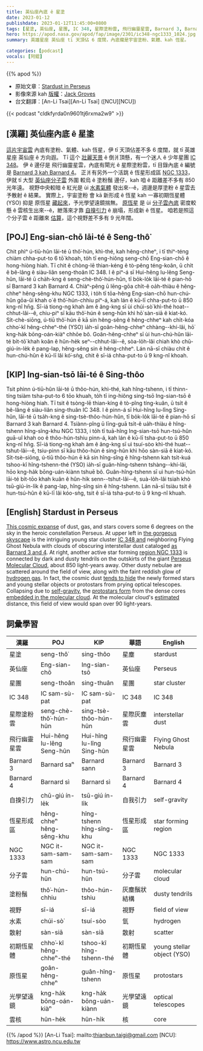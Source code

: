 ```yaml
---
title: 英仙座內底 ê 星塗
date: 2023-01-12
publishdate: 2023-01-12T11:45:00+0800
tags: [星塗, 英仙座, 星團, IC 348, 星際塗粉雲, 飛行幽靈星雲, Barnard 3, Barnard 4, 自搝引力, 恆星形成區, NGC 1333, 分子雲, 塗粉鬚, 視野, 水素, 散射, 初期恆星體, 原恆星, 光學望遠鏡, 雲核]
hero: https://apod.nasa.gov/apod/fap/image/2301/ic348-ngc1333_1024.jpg
summary: 英雄星座 英仙座 tī 天頂佔 6 度闊，內底攏是宇宙塗粉、氣體、kah 恆星。

categories: [podcast]
vocals: [阿錕]
---
```


{{% apod %}}

- 原始文章：[Stardust in Perseus](https://apod.nasa.gov/apod/ap230112.html)
- 影像來源 kah [版權][copyright]：[Jack Groves](https://www.instagram.com/astrojackmn/)
- 台文翻譯：[An-Li Tsai][An-Li Tsai] ([NCU][NCU])

{{< podcast "cldkfyrda0n9601tj6rxma2w9" >}}

## [漢羅] 英仙座內底 ê 星塗
[這片宇宙雲][This cosmic expanse] 內底有塗粉、氣體、kah 恆星，伊 tī 天頂佔差不多 6 度闊，就 tī 英雄星座 英仙座 ê 方向遐。
Tī 這个 [壯麗天景][the gorgeous skyscape] ê 倒爿頂懸，有一个迷人 ê 少年星團 [IC 348][IC 348 and]。
伊 ê 邊仔是 飛行幽靈星雲，內底有閘光 ê 星際塗粉雲，tī 目錄內底 ê 編號是 [Barnard 3 kah Barnard 4][as Barnard 3 and 4]。
正爿有另外一个活跳 ê 恆星形成區 [NGC 1333][region NGC 1333]，伊就 tī 大型 [英仙座分子雲][Perseus Molecular Cloud] 外圍 較烏 ê 塗粉鬚 邊仔，kah 咱 ê 距離差不多有 850 光年遠。
視野中央較暗 ê 紅光是 ùi [水素氣體][hydrogen gas] 發出來--ê，週邊是厚塗粉 ê 星雲去予散射 ê 結果。
實際上，宇宙塗粉 會 kā 新形成 ê 恆星 kah 一寡初期恆星體 (YSO) 抑是 原恆星 [藏起來][tends to hide]，予光學望遠鏡揣無。
[原恆星][protostars form] 是 ùi [分子雲內底][embedded in the molecular cloud] 密度較懸 ê 雲核生出來--ê，紲落來才靠 [自搝引力][self-gravity] ê 崩塌，形成新 ê 恆星。
咱若是照這个分子雲 ê 距離來 [估算][estimated]，這个視野差不多有 9 光年闊。


## [POJ] Eng-sian-chō lāi-té ê Seng-thô͘
Chit phìⁿ ú-tiū-hûn lāi-té ū thô͘-hún, khì-thé, kah hêng-chheⁿ, i tī thiⁿ-téng chiàm chha-put-to 6 tō͘ khoah, to̍h tī eng-hiông seng-chō Eng-sian-chō ê hong-hiòng hiah.
Tī chit ê chòng-lē thian-kéng ê tò-pêng téng-koân, ū chi̍t ê bê-lâng ê siàu-liân seng-thoân IC 348.
I ê piⁿ-á sī Hui-hêng Iu-lêng Seng-hûn, lāi-té ū cha̍h-kng ê seng-chè-thô͘-hún-hûn, tī bo̍k-lo̍k lāi-té ê pian-hō sī Barnard 3 kah Barnard 4.
Chiàⁿ-pêng ū lēng-gōa chi̍t-ê oa̍h-thiàu ê hêng-chheⁿ hêng-sêng-khu NGC 1333, i to̍h tī tōa-hêng Eng-sian-chō hun-chú-hûn gōa-ûi khah o͘ ê thô͘-hún-chhiu piⁿ-á, kah lán ê kū-lī chha-put-to ū 850 kng-nî hn̄g.
Sī-iá tiong-ng khah àm ê âng-kng sī ùi chúi-sò͘ khì-thé hoat--chhut-lâi--ê, chiu-piⁿ sī kāu thô͘-hún ê seng-hûn khì hō͘ sàn-siā ê kiat-kó.
Si̍t-chè-siōng, ú-tiū thô͘-hún ē kā sin hêng-sêng ê hêng-chheⁿ kah chi̍t-kóa chho͘-kî hêng-chheⁿ-thé (YSO) ia̍h-sī goân-hêng-chheⁿ chhàng--khí-lâi, hō͘ kng-ha̍k bōng-oán-kiàⁿ chhōe bô.
Goân-hêng-chheⁿ sī ùi hun-chú-hûn lāi-té bi̍t-tō͘ khah koân ê hûn-he̍k seⁿ--chhut-lâi--ê, sòa-lo̍h-lâi chiah khò chū-giú-ín-le̍k ê pang-lap, hêng-sêng sin ê hêng-chheⁿ.
Lán nā-sī chiàu chit ê hun-chú-hûn ê kū-lī lâi kó͘-sǹg, chit ê sī-iá chha-put-to ū 9 kng-nî khoah.

## [KIP] Ing-sian-tsō lāi-té ê Sing-thôo
Tsit phìnn ú-tiū-hûn lāi-té ū thôo-hún, khì-thé, kah hîng-tshenn, i tī thinn-tíng tsiàm tsha-put-to 6 tōo khuah, to̍h tī ing-hiông sing-tsō Ing-sian-tsō ê hong-hiòng hiah.
Tī tsit ê tsòng-lē thian-kíng ê tò-pîng tíng-kuân, ū tsi̍t ê bê-lâng ê siàu-liân sing-thuân IC 348.
I ê pinn-á sī Hui-hîng Iu-lîng Sing-hûn, lāi-té ū tsa̍h-kng ê sing-tsè-thôo-hún-hûn, tī bo̍k-lo̍k lāi-té ê pian-hō sī Barnard 3 kah Barnard 4.
Tsiànn-pîng ū līng-guā tsi̍t-ê ua̍h-thiàu ê hîng-tshenn hîng-sîng-khu NGC 1333, i to̍h tī tuā-hîng Ing-sian-tsō hun-tsú-hûn guā-uî khah oo ê thôo-hún-tshiu pinn-á, kah lán ê kū-lī tsha-put-to ū 850 kng-nî hn̄g.
Sī-iá tiong-ng khah àm ê âng-kng sī uì tsuí-sòo khì-thé huat--tshut-lâi--ê, tsiu-pinn sī kāu thôo-hún ê sing-hûn khì hōo sàn-siā ê kiat-kó.
Si̍t-tsè-siōng, ú-tiū thôo-hún ē kā sin hîng-sîng ê hîng-tshenn kah tsi̍t-kuá tshoo-kî hîng-tshenn-thé (YSO) ia̍h-sī guân-hîng-tshenn tshàng--khí-lâi, hōo kng-ha̍k bōng-uán-kiànn tshuē bô.
Guân-hîng-tshenn sī uì hun-tsú-hûn lāi-té bi̍t-tōo khah kuân ê hûn-hi̍k senn--tshut-lâi--ê, suà-lo̍h-lâi tsiah khò tsū-giú-ín-li̍k ê pang-lap, hîng-sîng sin ê hîng-tshenn.
Lán nā-sī tsiàu tsit ê hun-tsú-hûn ê kū-lī lâi kóo-sǹg, tsit ê sī-iá tsha-put-to ū 9 kng-nî khuah.

## [English] Stardust in Perseus
[This cosmic expanse][This cosmic expanse] of dust, gas, and stars covers some 6 degrees on the sky in the heroic constellation Perseus.
At upper left in [the gorgeous skyscape][the gorgeous skyscape] is the intriguing young star cluster [IC 348 and][IC 348 and] neighboring Flying Ghost Nebula with clouds of obscuring interstellar dust cataloged [as Barnard 3 and 4][as Barnard 3 and 4].
At right, another active star forming [region NGC 1333][region NGC 1333] is connected by dark and dusty tendrils on the outskirts of the giant [Perseus Molecular Cloud][Perseus Molecular Cloud], about 850 light-years away.
Other dusty nebulae are scattered around the field of view, along with the faint reddish glow of [hydrogen gas][hydrogen gas].
In fact, the cosmic dust [tends to hide][tends to hide] the newly formed stars and young stellar objects or protostars from prying optical telescopes.
Collapsing due to [self-gravity][self-gravity], the [protostars form][protostars form] from the dense cores [embedded in the molecular cloud][embedded in the molecular cloud].
At the molecular cloud's [estimated][estimated] distance, this field of view would span over 90 light-years.

## 詞彙學習

|漢羅|POJ|KIP|華語|English|
|-|-|-|-|-|
|星塗|seng-thô͘|sing-thôo|星塵|stardust|
|英仙座|Eng-sian-chō|Ing-sian-tsō|英仙座|Perseus|
|星團|seng-thoân|sing-thuân|星團|star cluster|
|IC 348|IC sam-sù-pat|IC sam-sù-pat|IC 348|IC 348|
|星際塗粉雲|seng-chè-thô͘-hún-hûn|sing-tsè-thôo-hún-hûn|星際灰塵雲|interstellar dust|
|飛行幽靈星雲|Hui-hêng Iu-lêng Seng-hûn|Hui-hîng Iu-lîng Sing-hûn|飛行幽靈星雲|Flying Ghost Nebula|
|Barnard 3|Barnard saⁿ|Barnard sann|Barnard 3|Barnard 3|
|Barnard 4|Barnard sì|Barnard sì|Barnard 4|Barnard 4|
|自搝引力|chū-giú ín-le̍k|tsū-giú ín-li̍k|自我引力|self-gravity|
|恆星形成區|hêng-chheⁿ hêng-sêng-khu|hîng-tshenn hîng-sîng-khu|恆星形成區|star forming region|
|NGC 1333|NGC it-sam-sam-sam|NGC it-sam-sam-sam|NGC 1333|NGC 1333|
|分子雲|hun-chú-hûn|hun-tsú-hûn|分子雲|molecular cloud|
|塗粉鬚|thô͘-hún-chhiu|thôo-hún-tshiu|灰塵鬚狀結構|dusty tendrils|
|視野|sī-iá|sī-iá|視野|field of view|
|水素|chúi-sò͘|tsuí-sòo|氫|hydrogen|
|散射|sàn-siā|sàn-siā|散射|scatter|
|初期恆星體|chho͘-kî hêng-chheⁿ-thé|tshoo-kî hîng-tshenn-thé|初期恆星體|young stellar object (YSO)|
|原恆星|goân-hêng-chheⁿ|guân-hîng-tshenn|原恆星|protostars|
|光學望遠鏡|kng-ha̍k bōng-oán-kiàⁿ|kng-ha̍k bōng-uán-kiànn|光學望遠鏡|optical telescopes|
|雲核|hûn-he̍k|hûn-hi̍k|核|core|

{{% /apod %}}
[An-Li Tsai]: mailto:thianbun.taigi@gmail.com
[NCU]: https://www.astro.ncu.edu.tw

[copyright]: https://apod.nasa.gov/apod/fap/lib/about_apod.html#srapply
[License]: https://creativecommons.org/licenses/by/2.0/

[This cosmic expanse]:https://ui.adsabs.harvard.edu/abs/1915ApJ....41..253B/abstract
[the gorgeous skyscape]:https://www.instagram.com/p/CkHMbnipL6a/
[IC 348 and]:http://cdsads.u-strasbg.fr/cgi-bin/nph-bib_query?2006AJ....132..467W
[as Barnard 3 and 4]:http://www.distant-lights.at/ic348-2017_10_16.htm
[region NGC 1333]:https://apod.nasa.gov/apod/ap140306.html
[Perseus Molecular Cloud]:https://en.wikipedia.org/wiki/Perseus_molecular_cloud
[hydrogen gas]:https://apod.nasa.gov/apod/ap050930.html
[tends to hide]:https://apod.nasa.gov/apod/ap061006.html
[self-gravity]:http://hyperphysics.phy-astr.gsu.edu/hbase/astro/gravc.html
[protostars form]:https://webbtelescope.org/contents/news-releases/2022/news-2022-055
[embedded in the molecular cloud]:https://ui.adsabs.harvard.edu/abs/2021A%26A...645A..55P/abstract
[estimated]:http://arxiv.org/abs/1403.3393
